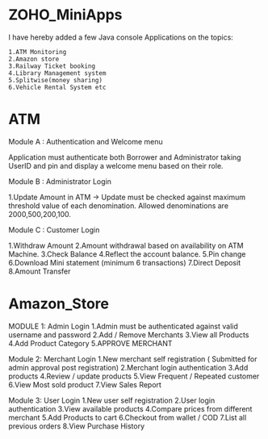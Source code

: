 # ZOHO_MiniApps
  I have hereby added a few Java console Applications on the topics:
 
 
    1.ATM Monitoring
    2.Amazon store
    3.Railway Ticket booking 
    4.Library Management system
    5.Splitwise(money sharing) 
    6.Vehicle Rental System etc

# ATM


Module A : Authentication and Welcome menu 


  Application must authenticate both Borrower and Administrator taking UserID and pin and display a welcome menu based on their role. 

Module B : Administrator Login


  1.Update Amount in ATM -> Update must be checked against maximum threshold value of each denomination. Allowed denominations are 2000,500,200,100.

Module C : Customer Login


  1.Withdraw Amount
  2.Amount withdrawal based on availability on ATM Machine.
  3.Check Balance
  4.Reflect the account balance.
  5.Pin change
  6.Download Mini statement (minimum 6 transactions)
  7.Direct Deposit
  8.Amount Transfer

# Amazon_Store

MODULE 1: Admin Login
1.Admin must be authenticated against valid username and password
2.Add / Remove Merchants
3.View all Products
4.Add Product Category
5.APPROVE MERCHANT

Module 2: Merchant Login
1.New merchant self registration ( Submitted for admin approval post registration)
2.Merchant login authentication
3.Add products
4.Review / update products
5.View Frequent / Repeated customer
6.View Most sold product
7.View Sales Report

Module 3: User Login
1.New user self registration
2.User login authentication
3.View available products
4.Compare prices from different merchant
5.Add Products to cart
6.Checkout from wallet / COD
7.List all previous orders
8.View Purchase History

